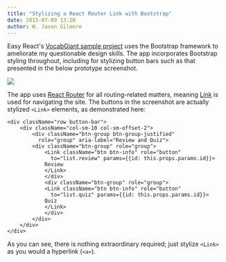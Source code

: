```yaml
---
title: "Stylizing a React Router Link with Bootstrap"
date: 2015-07-09 13:20
author: W. Jason Gilmore
---
```


Easy React's [VocabGiant sample project](/project) uses the Bootstrap framework to ameliorate my questionable design skills. The app incorporates Bootstrap styling throughout, including for stylizing button bars such as that presented in the below prototype screenshot.

<img src="/imgs/blog/bootstrap_buttons_link.png" />

The app uses [React Router](https://rackt.github.io/react-router/) for all routing-related matters, meaning [Link](https://rackt.github.io/react-router/#Link) is used for navigating the site. The buttons in the screenshot are actually stylized `<Link>` elements, as demonstrated here:

    <div className="row button-bar">
        <div className="col-sm-10 col-sm-offset-2">
            <div className="btn-group btn-group-justified" 
              role="group" aria-label="Review and Quiz">
            <div className="btn-group" role="group">
                <Link className="btn btn-info" role="button" 
                  to="list.review" params={{id: this.props.params.id}}>
                Review
                </Link>
                </div>
                <div className="btn-group" role="group">
                <Link className="btn btn-info" role="button" 
                  to="list.quiz" params={{id: this.props.params.id}}>
                Quiz
                </Link>
                </div>
            </div>
        </div>
    </div>

As you can see, there is nothing extraordinary required; just stylize `<Link>` as you would a hyperlink (`<a>`).
